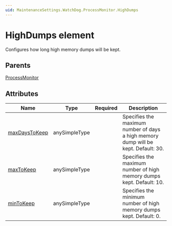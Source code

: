 ```yaml
---
uid: MaintenanceSettings.WatchDog.ProcessMonitor.HighDumps
---
```


# HighDumps element

Configures how long high memory dumps will be kept.

## Parents

[ProcessMonitor](xref:MaintenanceSettings.WatchDog.ProcessMonitor)

## Attributes

| Name | Type | Required | Description |
| --- | --- | --- | --- |
| [maxDaysToKeep](xref:MaintenanceSettings.WatchDog.ProcessMonitor.HighDumps-maxDaysToKeep) | anySimpleType |  | Specifies the maximum number of days a high memory dump will be kept. Default: 30. |
| [maxToKeep](xref:MaintenanceSettings.WatchDog.ProcessMonitor.HighDumps-maxToKeep) | anySimpleType |  | Specifies the maximum number of high memory dumps kept. Default: 10. |
| [minToKeep](xref:MaintenanceSettings.WatchDog.ProcessMonitor.HighDumps-minToKeep) | anySimpleType |  | Specifies the minimum number of high memory dumps kept. Default: 0. |
